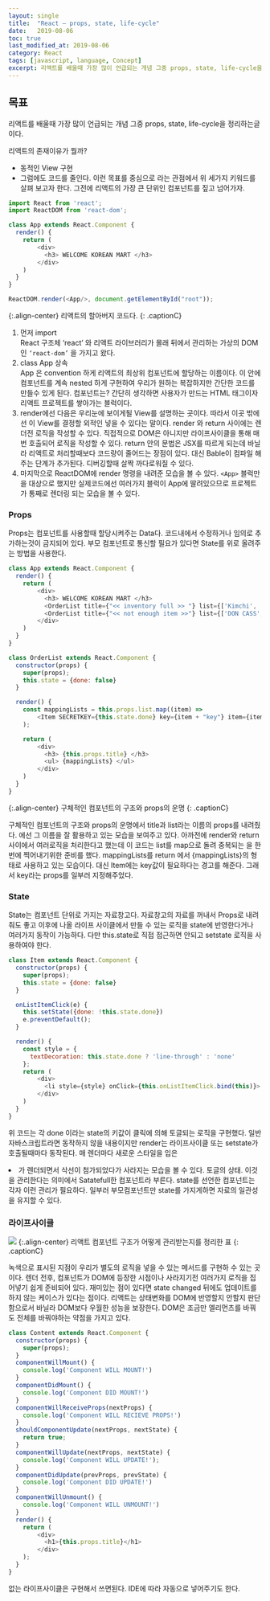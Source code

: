```yaml
---
layout:	single
title:	"React — props, state, life-cycle"
date:	2019-08-06
toc: true
last_modified_at: 2019-08-06
category: React
tags: [javascript, language, Concept]
excerpt: 리액트를 배울때 가장 많이 언급되는 개념 그중 props, state, life-cycle을 정리하는글이다.
---
```


## 목표
리액트를 배울때 가장 많이 언급되는 개념 그중 props, state, life-cycle을 정리하는글이다.

리액트의 존재이유가 뭘까?
* 동적인 View 구현
* 그럼에도 코드를 줄인다.
이런 목표를 중심으로 라는 관점에서 위 세가지 키워드를 살펴 보고자 한다. 그전에 리액트의 가장 큰 단위인 컴포넌트를 짚고 넘어가자.

```js
import React from 'react';
import ReactDOM from 'react-dom';

class App extends React.Component {
  render() {
    return (
        <div>
          <h3> WELCOME KOREAN MART </h3>
        </div>
    )
  }
}

ReactDOM.render(<App/>, document.getElementById("root"));
```
{:.align-center}
리액트의 할아버지 코드다.
{: .captionC}

1. 먼저 import  
React 구조체 ‘react’ 와 리액트 라이브러리가 몰래 뒤에서 관리하는 가상의 DOM인 `‘react-dom’` 을 가지고 왔다.
2. class App 상속  
App 은 convention 하게 리액트의 최상위 컴포넌트에 할당하는 이름이다. 이 안에 컴포넌트를 계속 nested 하게 구현하여 우리가 원하는 복잡하지만 간단한 코드를 만들수 있게 된다. 컴포넌트는? 간단히 생각하면 사용자가 만드는 HTML 태그이자 리액트 프로젝트를 쌓아가는 블럭이다.
3. render에선 다음은 우리눈에 보이게될 View를 설명하는 곳이다.  따라서 이곳 밖에선 이 View를 결정할 외적인 넣을 수 있다는 말이다. render 와 return 사이에는 렌더전 로직을 작성할 수 있다. 직접적으로 DOM은 아니지만 라이프사이클을 통해 매번 호출되어 로직을 작성할 수 있다. return 안의 문법은 JSX를 따르게 되는데 바닐라 리액트로 처리할때보다 코드량이 줄어드는 장점이 있다. 대신 Bable이 컴파일 해주는 단계가 추가된다. 디버깅할때 살짝 까다로워질 수 있다.
4. 마지막으로 ReactDOM에 render 명령을 내려준 모습을 볼 수 있다. `<App>` 블럭만을 대상으로 했지만 실제코드에선 여러가지 블럭이 App에 딸려있으므로 프로젝트가 통째로 렌더링 되는 모습을 볼 수 있다.

### Props

Props는 컴포넌트를 사용할때 할당시켜주는 Data다. 코드내에서 수정하거나 임의로 추가하는것이 금지되어 있다. 부모 컴포넌트로 통신할 필요가 있다면 State를 위로 올려주는 방법을 사용한다.

```js
class App extends React.Component {
  render() {
    return (
        <div>
          <h3> WELCOME KOREAN MART </h3>
          <OrderList title={"<< inventory full >> "} list={['Kimchi', 'Bulgogi', 'Bibimbab']}/>
          <OrderList title={"<< not enough item >>"} list={['DON CASS', 'Asahi MACJU']}/>
        </div>
    )
  }
}

class OrderList extends React.Component {
  constructor(props) {
    super(props);
    this.state = {done: false}
  }

  render() {
    const mappingLists = this.props.list.map((item) =>
        <Item SECRETKEY={this.state.done} key={item + "key"} item={item} item2={this.props}/>
    );

    return (
        <div>
          <h3> {this.props.title} </h3>
          <ul> {mappingLists} </ul>
        </div>
    )
  }
}
```
{:.align-center}
구체적인 컴포넌트의 구조와 props의 운명
{: .captionC}

구체적인 컴포넌트의 구조와 props의 운명<App>에서 title과 list라는 이름의 props를 내려줬다. <OrderList>에선 그 이름을 잘 활용하고 있는 모습을 보여주고 있다. 아까전에 render와 return 사이에서 여러로직을 처리한다고 했는데 이 코드는 list를 map으로 돌려 중복되는 <Item>을 한번에 찍어내기위한 준비를 했다. mappingLists를 return 에서 {mappingLists}의 형태로 사용하고 있는 모습이다. 대신 Item에는 key값이 필요하다는 경고를 해준다. 그래서 key라는 props를 일부러 지정해주었다.

### State

State는 컴포넌트 단위로 가지는 자료창고다. 자료창고의 자료를 꺼내서 Props로 내려줘도 좋고 이후에 나올 라이프 사이클에서 만들 수 있는 로직을 state에 반영한다거나 여러가지 동작이 가능하다. 다만 this.state로 직접 접근하면 안되고 setstate 로직을 사용하여야 한다.

```js
class Item extends React.Component {
  constructor(props) {
    super(props);
    this.state = {done: false}
  }

  onListItemClick(e) {
    this.setState({done: !this.state.done})
    e.preventDefault();
  }

  render() {
    const style = {
      textDecoration: this.state.done ? 'line-through' : 'none'
    };
    return (
        <div>
          <li style={style} onClick={this.onListItemClick.bind(this)}> {this.props.item} </li>
        </div>
    )
  }
}
```

위 코드는 각 done 이라는 state의 키값이 클릭에 의해 토글되는 로직을 구현했다. 일반 자바스크립트라면 동작하지 않을 내용이지만 render는 라이프사이클 또는 setstate가 호출될때마다 동작된다. 매 렌더마다 새로운 스타일을 입은 <li>가 렌더되면서 삭선이 첨가되었다가 사라지는 모습을 볼 수 있다. 토글의 상태. 이것을 관리한다는 의미에서 Satatefull한 컴포넌트라 부른다. state를 선언한 컴포넌트는 각자 이런 관리가 필요하다. 일부러 부모컴포넌트만 state를 가지게하면 자료의 일관성을 유지할 수 있다.

### 라이프사이클

![](/assets/img/1*3AdJb7oqj8UerlojaXv8kg.jpeg)
{:.align-center}
리액트 컴포넌트 구조가 어떻게 관리받는지를 정리한 표
{: .captionC}

녹색으로 표시된 지점이 우리가 별도의 로직을 넣을 수 있는 메서드를 구현하 수 있는 곳이다. 렌더 전후, 컴포넌트가 DOM에 등장한 시점이나 사라지기전 여러가지 로직을 집어넣기 쉽게 준비되어 있다. 재미있는 점이 있다면 state changed 뒤에도 업데이트를 하지 않는 케이스가 있다는 점이다. 리액트는 상태변화를 DOM에 반영할지 안할지 판단함으로서 바닐라 DOM보다 우월한 성능을 보장한다. DOM은 조금만 엘리먼츠를 바꿔도 전체를 바꿔야하는 약점을 가지고 있다.

```js
class Content extends React.Component {
  constructor(props) {
    super(props);
  }
  componentWillMount() {
    console.log('Component WILL MOUNT!')
  }
  componentDidMount() {
    console.log('Component DID MOUNT!')
  }
  componentWillReceiveProps(nextProps) {
    console.log('Component WILL RECIEVE PROPS!')
  }
  shouldComponentUpdate(nextProps, nextState) {
    return true;
  }
  componentWillUpdate(nextProps, nextState) {
    console.log('Component WILL UPDATE!');
  }
  componentDidUpdate(prevProps, prevState) {
    console.log('Component DID UPDATE!')
  }
  componentWillUnmount() {
    console.log('Component WILL UNMOUNT!')
  }
  render() {
    return (
        <div>
          <h1>{this.props.title}</h1>
        </div>
    );
  }
}
```

없는 라이프사이클은 구현해서 쓰면된다. IDE에 따라 자동으로 넣어주기도 한다.

  